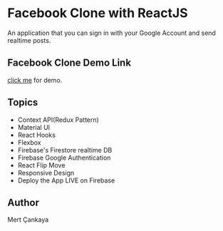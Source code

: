 # Facebook Clone with ReactJS
An application that you can sign in with your Google Account and send realtime posts.

## Facebook Clone Demo Link
<a href="https://facebook-clone-826d8.web.app/">click me</a> for demo.


## Topics
+ Context API(Redux Pattern)
+ Material UI
+ React Hooks
+ Flexbox
+ Firebase's Firestore realtime DB
+ Firebase Google Authentication
+ React Flip Move
+ Responsive Design 
+ Deploy the App LIVE on Firebase

## Author
Mert Çankaya


